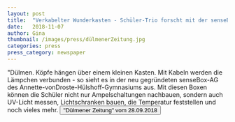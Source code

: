 ```yaml
---
layout: post
title:  "Verkabelter Wunderkasten - Schüler-Trio forscht mit der senseBox"
date:   2018-11-07
author: Gina
thumbnail: /images/press/dülmenerZeitung.jpg
categories: press
press_category: newspaper
---
```

"Dülmen. Köpfe hängen über einem kleinen Kasten. Mit Kabeln werden die Lämpchen verbunden - so sieht es in der neu gegründeten senseBox-AG des Annette-vonDroste-Hülshoff-Gymnasiums aus. Mit diesen Boxen können die Schüler nicht nur Ampelschaltungen nachbauen, sondern auch UV-Licht messen, Lichtschranken bauen, die Temperatur feststellen und noch vieles mehr. 
<a href='{{ site.baseurl | append: "/docs/Verkabelter_Wunderkasten.pdf" }}' target="_blank">
    <button class="btn">"Dülmener Zeitung" vom 28.09.2018</button></a>
